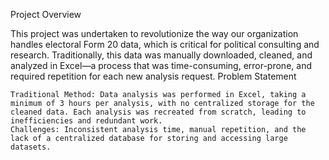Project Overview

This project was undertaken to revolutionize the way our organization handles electoral Form 20 data, which is critical for political consulting and research. Traditionally, this data was manually downloaded, cleaned, and analyzed in Excel—a process that was time-consuming, error-prone, and required repetition for each new analysis request.
Problem Statement

    Traditional Method: Data analysis was performed in Excel, taking a minimum of 3 hours per analysis, with no centralized storage for the cleaned data. Each analysis was recreated from scratch, leading to inefficiencies and redundant work.
    Challenges: Inconsistent analysis time, manual repetition, and the lack of a centralized database for storing and accessing large datasets.